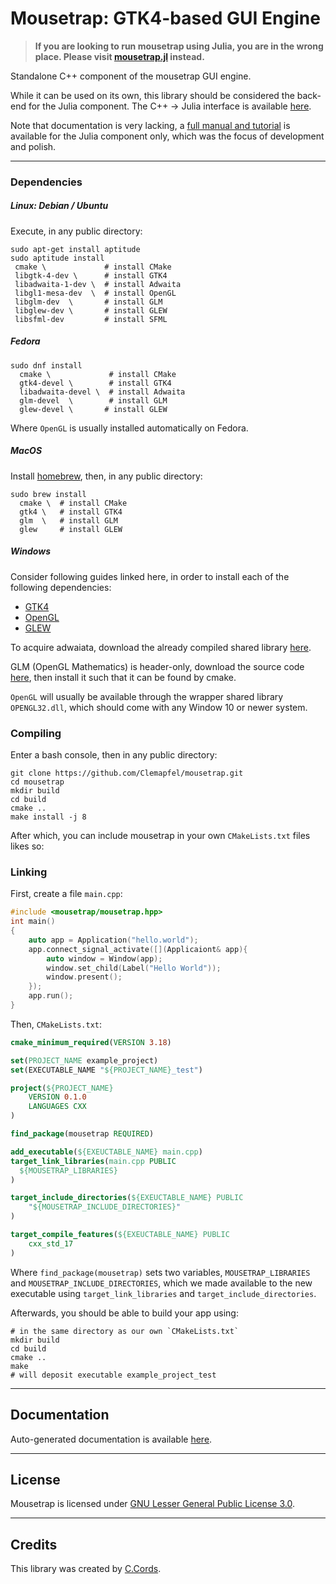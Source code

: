 # Mousetrap: GTK4-based GUI Engine

> **If you are looking to run mousetrap using Julia, you are in the wrong place. Please visit [mousetrap.jl](https://github.com/Clemapfel/mousetrap.jl) instead.**

Standalone C++ component of the mousetrap GUI engine. 

While it can be used on its own, this library should be considered the back-end for the Julia component. The C++ -> Julia interface is available [here](https://github.com/Clemapfel/mousetrap_julia_binding/).

Note that documentation is very lacking, a [full manual and tutorial](https://clemens-cords.com/mousetrap) is available for the Julia component only, which was the focus of development and polish. 

---

### Dependencies

##### Linux: Debian / Ubuntu

Execute, in any public directory:

```shell
sudo apt-get install aptitude   
sudo aptitude install 
 cmake \             # install CMake
 libgtk-4-dev \      # install GTK4
 libadwaita-1-dev \  # install Adwaita
 libgl1-mesa-dev  \  # install OpenGL
 libglm-dev  \       # install GLM
 libglew-dev \       # install GLEW
 libsfml-dev         # install SFML
```

##### Fedora

```shell
sudo dnf install 
  cmake \             # install CMake
  gtk4-devel \        # install GTK4
  libadwaita-devel \  # install Adwaita
  glm-devel  \        # install GLM
  glew-devel \       # install GLEW
```

Where `OpenGL` is usually installed automatically on Fedora.

##### MacOS

Install [homebrew](https://brew.sh/), then, in any public directory:

```shell
sudo brew install 
  cmake \  # install CMake
  gtk4 \   # install GTK4
  glm  \   # install GLM
  glew     # install GLEW
```

##### Windows

Consider following guides linked here, in order to install each of the following dependencies:

+ [GTK4](https://www.gtk.org/docs/installations/windows)
+ [OpenGL](https://medium.com/swlh/setting-opengl-for-windows-d0b45062caf)
+ [GLEW](https://glew.sourceforge.net/install.html)

To acquire adwaiata, download the already compiled shared library [here](https://github.com/JuliaBinaryWrappers/libadwaita_jll.jl/releases/).

GLM (OpenGL Mathematics) is header-only, download the source code [here](https://github.com/g-truc/glm), then install it such that it can be found by cmake.

`OpenGL` will usually be available through the wrapper shared library `OPENGL32.dll`, which should come with any Window 10 or newer system.

### Compiling

Enter a bash console, then in any public directory:

```shell
git clone https://github.com/Clemapfel/mousetrap.git
cd mousetrap
mkdir build
cd build
cmake ..
make install -j 8
```

After which, you can include mousetrap in your own `CMakeLists.txt` files likes so:

### Linking 

First, create a file `main.cpp`:

```cpp
#include <mousetrap/mousetrap.hpp>
int main()
{
    auto app = Application("hello.world");
    app.connect_signal_activate([](Applicaiont& app){
        auto window = Window(app);
        window.set_child(Label("Hello World"));
        window.present();
    });
    app.run();
}
```

Then, `CMakeLists.txt`:

```cmake
cmake_minimum_required(VERSION 3.18)

set(PROJECT_NAME example_project)
set(EXECUTABLE_NAME "${PROJECT_NAME}_test")

project(${PROJECT_NAME}
    VERSION 0.1.0
    LANGUAGES CXX
)

find_package(mousetrap REQUIRED)

add_executable(${EXEUCTABLE_NAME} main.cpp)
target_link_libraries(main.cpp PUBLIC 
  ${MOUSETRAP_LIBRARIES}
)

target_include_directories(${EXEUCTABLE_NAME} PUBLIC
    "${MOUSETRAP_INCLUDE_DIRECTORIES}"
)

target_compile_features(${EXEUCTABLE_NAME} PUBLIC
    cxx_std_17
)
```

Where `find_package(mousetrap)` sets two variables, `MOUSETRAP_LIBRARIES` and `MOUSETRAP_INCLUDE_DIRECTORIES`, which we made available to the new executable using `target_link_libraries` and `target_include_directories`.

Afterwards, you should be able to build your app using:

```
# in the same directory as our own `CMakeLists.txt`
mkdir build
cd build
cmake ..
make
# will deposit executable example_project_test
```

---

## Documentation

Auto-generated documentation is available [here](https://clemens-cords.com/mousetrap_cpp).

---

## License

Mousetrap is licensed under [GNU Lesser General Public License 3.0](https://www.gnu.org/licenses/lgpl-3.0.en.html#license-text).

---

## Credits

This library was created by [C.Cords](https://clemens-cords.com). 
